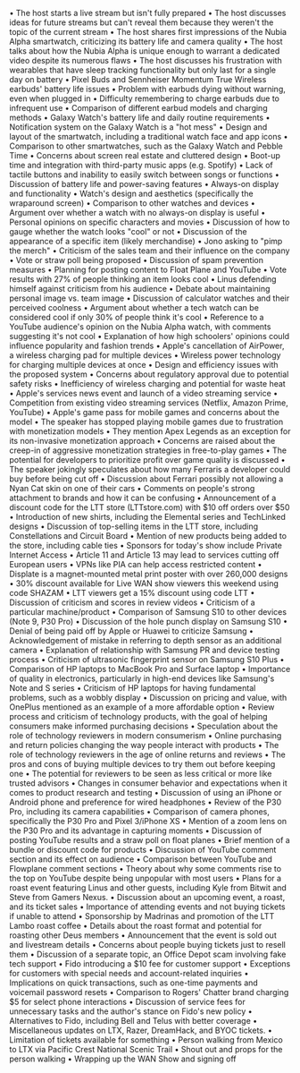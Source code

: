 • The host starts a live stream but isn't fully prepared
• The host discusses ideas for future streams but can't reveal them because they weren't the topic of the current stream
• The host shares first impressions of the Nubia Alpha smartwatch, criticizing its battery life and camera quality
• The host talks about how the Nubia Alpha is unique enough to warrant a dedicated video despite its numerous flaws
• The host discusses his frustration with wearables that have sleep tracking functionality but only last for a single day on battery
• Pixel Buds and Sennheiser Momentum True Wireless earbuds' battery life issues
• Problem with earbuds dying without warning, even when plugged in
• Difficulty remembering to charge earbuds due to infrequent use
• Comparison of different earbud models and charging methods
• Galaxy Watch's battery life and daily routine requirements
• Notification system on the Galaxy Watch is a "hot mess"
• Design and layout of the smartwatch, including a traditional watch face and app icons
• Comparison to other smartwatches, such as the Galaxy Watch and Pebble Time
• Concerns about screen real estate and cluttered design
• Boot-up time and integration with third-party music apps (e.g. Spotify)
• Lack of tactile buttons and inability to easily switch between songs or functions
• Discussion of battery life and power-saving features
• Always-on display and functionality
• Watch's design and aesthetics (specifically the wraparound screen)
• Comparison to other watches and devices
• Argument over whether a watch with no always-on display is useful
• Personal opinions on specific characters and movies
• Discussion of how to gauge whether the watch looks "cool" or not
• Discussion of the appearance of a specific item (likely merchandise)
• Jono asking to "pimp the merch"
• Criticism of the sales team and their influence on the company
• Vote or straw poll being proposed
• Discussion of spam prevention measures
• Planning for posting content to Float Plane and YouTube
• Vote results with 27% of people thinking an item looks cool
• Linus defending himself against criticism from his audience
• Debate about maintaining personal image vs. team image
• Discussion of calculator watches and their perceived coolness
• Argument about whether a tech watch can be considered cool if only 30% of people think it's cool
• Reference to a YouTube audience's opinion on the Nubia Alpha watch, with comments suggesting it's not cool
• Explanation of how high schoolers' opinions could influence popularity and fashion trends
• Apple's cancellation of AirPower, a wireless charging pad for multiple devices
• Wireless power technology for charging multiple devices at once
• Design and efficiency issues with the proposed system
• Concerns about regulatory approval due to potential safety risks
• Inefficiency of wireless charging and potential for waste heat
• Apple's services news event and launch of a video streaming service
• Competition from existing video streaming services (Netflix, Amazon Prime, YouTube)
• Apple's game pass for mobile games and concerns about the model
• The speaker has stopped playing mobile games due to frustration with monetization models
• They mention Apex Legends as an exception for its non-invasive monetization approach
• Concerns are raised about the creep-in of aggressive monetization strategies in free-to-play games
• The potential for developers to prioritize profit over game quality is discussed
• The speaker jokingly speculates about how many Ferraris a developer could buy before being cut off
• Discussion about Ferrari possibly not allowing a Nyan Cat skin on one of their cars
• Comments on people's strong attachment to brands and how it can be confusing
• Announcement of a discount code for the LTT store (LTTstore.com) with $10 off orders over $50
• Introduction of new shirts, including the Elemental series and TechLinked designs
• Discussion of top-selling items in the LTT store, including Constellations and Circuit Board
• Mention of new products being added to the store, including cable ties
• Sponsors for today's show include Private Internet Access
• Article 11 and Article 13 may lead to services cutting off European users
• VPNs like PIA can help access restricted content
• Displate is a magnet-mounted metal print poster with over 260,000 designs
• 30% discount available for Live WAN show viewers this weekend using code SHAZAM
• LTT viewers get a 15% discount using code LTT
• Discussion of criticism and scores in review videos
• Criticism of a particular machine/product
• Comparison of Samsung S10 to other devices (Note 9, P30 Pro)
• Discussion of the hole punch display on Samsung S10
• Denial of being paid off by Apple or Huawei to criticize Samsung
• Acknowledgement of mistake in referring to depth sensor as an additional camera
• Explanation of relationship with Samsung PR and device testing process
• Criticism of ultrasonic fingerprint sensor on Samsung S10 Plus
• Comparison of HP laptops to MacBook Pro and Surface laptop
• Importance of quality in electronics, particularly in high-end devices like Samsung's Note and S series
• Criticism of HP laptops for having fundamental problems, such as a wobbly display
• Discussion on pricing and value, with OnePlus mentioned as an example of a more affordable option
• Review process and criticism of technology products, with the goal of helping consumers make informed purchasing decisions
• Speculation about the role of technology reviewers in modern consumerism
• Online purchasing and return policies changing the way people interact with products
• The role of technology reviewers in the age of online returns and reviews
• The pros and cons of buying multiple devices to try them out before keeping one
• The potential for reviewers to be seen as less critical or more like trusted advisors
• Changes in consumer behavior and expectations when it comes to product research and testing
• Discussion of using an iPhone or Android phone and preference for wired headphones
• Review of the P30 Pro, including its camera capabilities
• Comparison of camera phones, specifically the P30 Pro and Pixel 3/iPhone XS
• Mention of a zoom lens on the P30 Pro and its advantage in capturing moments
• Discussion of posting YouTube results and a straw poll on float planes
• Brief mention of a bundle or discount code for products
• Discussion of YouTube comment section and its effect on audience
• Comparison between YouTube and Flowplane comment sections
• Theory about why some comments rise to the top on YouTube despite being unpopular with most users
• Plans for a roast event featuring Linus and other guests, including Kyle from Bitwit and Steve from Gamers Nexus.
• Discussion about an upcoming event, a roast, and its ticket sales
• Importance of attending events and not buying tickets if unable to attend
• Sponsorship by Madrinas and promotion of the LTT Lambo roast coffee
• Details about the roast format and potential for roasting other Deus members
• Announcement that the event is sold out and livestream details
• Concerns about people buying tickets just to resell them
• Discussion of a separate topic, an Office Depot scam involving fake tech support
• Fido introducing a $10 fee for customer support
• Exceptions for customers with special needs and account-related inquiries
• Implications on quick transactions, such as one-time payments and voicemail password resets
• Comparison to Rogers' Chatter brand charging $5 for select phone interactions
• Discussion of service fees for unnecessary tasks and the author's stance on Fido's new policy
• Alternatives to Fido, including Bell and Telus with better coverage
• Miscellaneous updates on LTX, Razer, DreamHack, and BYOC tickets.
• Limitation of tickets available for something
• Person walking from Mexico to LTX via Pacific Crest National Scenic Trail
• Shout out and props for the person walking
• Wrapping up the WAN Show and signing off